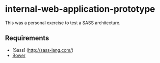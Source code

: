# internal-web-application-prototype

This was a personal exercise to test a SASS architecture.

## Requirements

- [Sass] (http://sass-lang.com/)
- [Bower](http://bower.io/)
